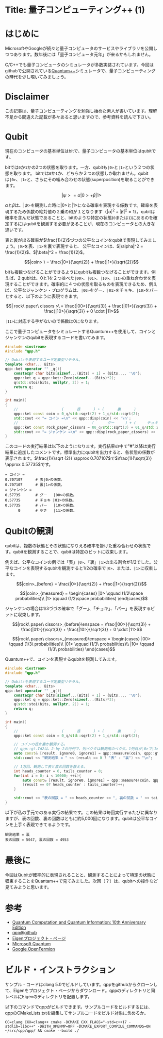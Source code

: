 # Title: 量子コンピューティング++ (1)

# はじめに

MicrosoftやGoogleが続々と量子コンピュータのサービスやライブラリを公開しつつあります。数年後には「量子コンピュータ元年」が来るかもしれません。

C/C++でも量子コンピュータのシミュレータが多数実装されています。今回はgithubで公開されている[Quantum++](https://github.com/vsoftco/qpp)シミュレータで、量子コンピューティングの時代を少し覗いてみましょう。

# Disclaimer

この記事は、量子コンピューティングを勉強し始めた素人が書いています。理解不足から間違えた記載が多々あると思いますので、参考資料を読んで下さい。

# Qubit

現在のコンピュータの基本単位はbitで、量子コンピュータの基本単位はqubitです。

bitでは`0`か`1`かの2つの状態を取ります。一方、qubitも`|0>`と`|1>`という２つの状態を取ります。
bitでは`0`か`1`か、どちらか２つの状態しか取れません。qubitは`|0>`、`|1>`と、さらにその組み合わせの状態(superposition)を取ることができます。

```math
|\psi> = \alpha |0> + \beta |1>
```

$\alpha$と$\beta$は、$|\psi>$を観測した時に$|0>$と$|1>$になる確率を表現する係数です。確率を表現するため係数の絶対値の２乗の和が１となります（$|\alpha|^2 + |\beta|^2 = 1$）。qubitは確率を含んだ状態であることと、bitのような特定の状態(`0`または`1`)にあるのを確定するにはqubitを観測する必要があることが、現在のコンピュータとの大きな違いです。

表と裏が出る確率が$\frac{1}{2}$づつの公平なコインをqubitで表現してみましょう。`|0>`を表、`|1>`を裏で表現すると、
公平なコインは、$|\alpha|^2 = \frac{1}{2}$、$|\beta|^2 = \frac{1}{2}$。

```math
|coin> \ = \frac{|0>}{\sqrt{2}} + \frac{|1>}{\sqrt{2}}
```

bitも複数つなげることができるようにqubitも複数つなげることができます。例えば、2 qubitは、0と1を２つ並べた`|00>`、`|01>`、`|10>`、`|11>`の重ね合わせを表現することができます。確率的に４つの状態を取るものを表現できるため、例えば、公平なジャンケン・プログラムは、`|00>`をグー、`|01>`をチョキ、`|10>`をパーとすると、以下のように表現できます。

```math
| rock\ paper\ cissors >\ = \frac{|00>}{\sqrt{3}} + \frac{|01>}{\sqrt{3}} + \frac{|10>}{\sqrt{3}} + 0 \cdot |11>
```

`|11>`に対応する手がないので係数は0になります。

ここで量子コンピュータをシミュレートするQuantum++を使用して、コインとジャンケンのqubitを表現するコードを書いてみます。

```cpp
#include <iostream>
#include "qpp.h"

// Qubitsを表現するユーザ定義型リテラル。
template <char... Bits> 
qpp::ket operator "" _q(){
    constexpr char bits[sizeof...(Bits) + 1] = {Bits..., '\0'};
    qpp::ket q = qpp::ket::Zero(sizeof...(Bits)*2);
    q(std::stoi(bits, nullptr, 2)) = 1;
    return q;
}

int main()
{
    //                    (      表      ) + (      裏      )
    qpp::ket const coin = 0_q/std::sqrt(2) + 1_q/std::sqrt(2);
    std::cout << "= コイン =\n" << qpp::disp(coin) << '\n';
    //                                  (      グー     ) + (     チョキ     ) + (      パー      )
    qpp::ket const rock_paper_cissors = 00_q/std::sqrt(3) + 01_q/std::sqrt(3) + 10_q/std::sqrt(3);
    std::cout << "= ジャンケン =\n" << qpp::disp(rock_paper_cissors) << '\n';
}
```

このコードの実行結果は以下のようになります。実行結果の中で"#"以降は実行結果に追加したコメントです。標準出力にqubitを出力すると、各状態の係数が表示されます。$\frac{1}{\sqrt {2}} \approx 0.707107$で$\frac{1}{\sqrt{3}} \approx 0.57735$です。

```shell
= コイン =
0.707107      # 表|0>の係数。
0.707107      # 裏|1>の係数。
= ジャンケン =
0.57735       # グー   |00>の係数。
0.57735 　　　 # チョキ |01>の係数。
0.57735       # パー   |10>の係数。
      0       # 空き   |11>の係数。
```

# Qubitの観測

qubitは、複数の状態とその状態になりえる確率を掛けた重ね合わせの状態です。qubitを観測することで、qubitは特定のビットに収束します。

例えば、公平なコインの例では「表」`|0>`、「裏」`|1>`の出る割合が$1/2$でした。公平なコインを表現するqubitを観測すると$1/2$の確率で`|0>`、または、`|1>`に収束します。

```math
|coin>_{before} = \frac{|0>}{\sqrt{2}} + \frac{|1>}{\sqrt{2}}
```

```math
|coin>_{measured} = \begin{cases}
 |0>  \qquad (1/2\space probabilities)\\
 |1>  \qquad (1/2\space probabilities)
 \end{cases}
```

ジャンケンの場合は$1/3$づづの確率で「グー」、「チョキ」、「パー」を表現するビットに収束します。

```math
|rock\ paper\ cissors>_{before}\enspace = \frac{|00>}{\sqrt{3}} + \frac{|01>}{\sqrt{3}} + \frac{|10>}{\sqrt{3}} + 0 \cdot |11>
```

```math
|rock\ paper\ cissors>_{measured}\enspace = \begin{cases}
|00> \qquad (1/3\ probabilities)\\
|01> \qquad (1/3\ probabilities)\\
|10> \qquad (1/3\ probabilities)
\end{cases}
```

Quantum++で、コインを表現するqubitを観測してみます。

```cpp
#include <iostream>
#include "qpp.h"

// Qubitsを表現するユーザ定義型リテラル。
template <char... Bits>
qpp::ket operator "" _q(){
    constexpr char bits[sizeof...(Bits) + 1] = {Bits..., '\0'};
    qpp::ket q = qpp::ket::Zero(sizeof...(Bits)*2);
    q(std::stoi(bits, nullptr, 2)) = 1;
    return q;
}

int main()
{
    //                    (      表      ) + (      裏      )
    qpp::ket const coin = 0_q/std::sqrt(2) + 1_q/std::sqrt(2);

    // コインの表か裏か観測する。
    // qpp::gt.Id2は、2-by-2の行列で、列ベクタは観測用のベクタ。1列目が|0>で|1>。
    auto const& [result, ignore0, ignore1] = qpp::measure(coin, qpp::gt.Id2, {0});
    std::cout << "観測結果 = " << (result == 0 ? "表" : "裏") << "\n";

    // 1万回、観測して表と裏の回数を数える。
    int heads_counter = 0, tails_counter = 0;
    for(int i = 0; i < 10000; ++i){
        auto const& [result, ignore0, ignore1] = qpp::measure(coin, qpp::gt.Id2, {0});
        (result == 0? heads_counter : tails_counter)++;
    }

    std::cout << "表の回数 = " << heads_counter << ", 裏の回数 = " << tails_counter << "\n";
}
```

以下が私の手元でのある実行の結果です。この結果は毎回実行するたびに異なりますが、表の回数、裏の回数はともに約5,000回になります。qubitは公平なコインを上手く表現できてるようです。

```shell
観測結果 = 裏
表の回数 = 5047, 裏の回数 = 4953
```

# 最後に

今回はQubitが確率的に表現されることと、観測することによって特定の状態に収束することをQuantam++で見てみました。次回（？）は、qubitへの操作など見てみようと思います。

# 参考

- [Quantum Computation and Quantum Information: 10th Anniversary Edition](http://www.cambridge.org/jp/academic/subjects/physics/quantum-physics-quantum-information-and-quantum-computation/quantum-computation-and-quantum-information-10th-anniversary-edition?format=HB&isbn=9781107002173#FGK0MkTXuETpQyGd.97)
- [qpp@github](https://github.com/vsoftco/qpp)
- [Eigenプロジェクト・ページ](http://eigen.tuxfamily.org/index.php?title=Main_Page)
- [Microsoft Quantum](https://www.microsoft.com/en-us/quantum/)
- [Google OpenFermion](https://github.com/quantumlib/OpenFermion)

# ビルド・インストラクション

サンプル・コードはclang 5.0でビルドしています。qppをgithubからクローンして、Eigenをプロジェクト・ページからダウンロード。qppのディレクトリと同レベルにEigenのディレクトリを配置します。

以下のコマンドでqppがビルドできます。サンプルコードをビルドするには、qppのCMakeLists.txtを編集してサンプルコードをビルド対象に含めるか。

```shell
CC=clang CXX=clang++ cmake -DCMAKE_CXX_FLAGS="-std=c++17 -stdlib=libc++" -DWITH_OPENMP=OFF -DCMAKE_EXPORT_COMPILE_COMMANDS=ON ~/src/cpp/qpp/ && cmake --build ./
```
